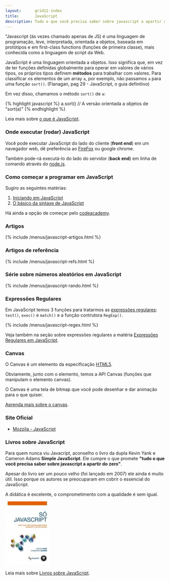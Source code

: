 ```yaml
---
layout:      grid12-index
title:       JavaScript
description: Tudo o que você precisa saber sobre javascript a apartir do zero
---
```



"Javascript (às vezes chamado apenas de JS) é uma linguagem de programação, leve, interpretada, orientada a objetos, 
baseada em protótipos e em first-class functions (funções de primeira classe), mais conhecida como a linguagem de 
script da Web.

JavaScript é uma linguagem orientada a objetos. Isso significa que, em vez de ter funções definidas globalmente para
operar em valores de vários tipos, os próprios tipos definem __métodos__ para trabalhar com valores. Para classificar
os elementos de um array `a`, por exemplo, não passamos `a` para uma função `sort()`. 
(Flanagan, pag 29 - JavaScript, o guia definitivo)

Em vez disso, chamamos o método `sort()` de `a`: 

{% highlight javascript %}
    a.sort() // A versão orientada a objetos de "sort(a)"
{% endhighlight %}


Leia mais sobre [o que é JavaScript](./o-que-e-javascript/).



### Onde executar (rodar) JavaScript

Você pode executar JavaScript do lado do cliente (__front end__) em um navegador web, dê preferência ao 
[FireFox](https://www.mozilla.org/pt-BR/firefox/new/ "link-externo") ou google chrome.

Também pode-rá executá-lo do lado do servidor (__back end__) em linha de comando através do 
[node.js](http://nodejs.org/ "link-externo").



### Como começar a programar em JavaScript

Sugiro as seguintes matérias:

1. [Iniciando  em JavaScript](/javascript/iniciando-com-javascript/)
2. [O básico da sintaxe de JavaScript](./sintaxe-basica/)

Há ainda a opção de começar pelo [codeacademy](http://www.codecademy.com/en/tracks/javascript "link-externo").



### Artigos

{% include /menus/javascript-artigos.html %}



### Artigos de referência

{% include /menus/javascript-refs.html %}



### Série sobre números aleatórios em JavaScript

{% include /menus/javascript-rando.html %}



### Expressões Regulares

Em JavaScript temos 3 funções para tratarmos as [expressões regulares](/regex/): `test()`, `exec()` e `match()` e a
função contrutora `RegExp()`.

{% include /menus/javascript-regex.html %}

Veja também na seção sobre expressões regulares a matéria 
[Expressões Regulares em JavaScript](/regex/javascript-expressoes-regulares/).



### Canvas

O Canvas é um elemento da especificação [HTML5](http://www.w3.org/TR/html5/ "link-externo").

Obviamente, junto com o elemento, temos a API Canvas (funções que manipulam o elemento canvas).

O Canvas é uma tela de bitmap que você pode desenhar e dar animação para o que quiser.

[Aprenda mais sobre o canvas](/javascript/canvas/).



### Site Oficial

- [Mozzila - JavaScript](https://developer.mozilla.org/en-US/learn/javascript "link-externo")



### Livros sobre JavaScript

Para quem nunca viu Javacript, aconselho o livro da dupla Kevin Yank e Cameron Adams __Simple JavaScript__.
Ele cumpre o que promete __"tudo o que você precisa saber sobre javascript a apartir do zero"__.

Apesar do livro ser um pouco velho (foi lançado em 2007) ele ainda é muito útil. Isso porque os autores se preocuparam
em cobrir o essencial do JavaScript.

A didática é excelente, o comprometimento com a qualidade é sem igual.

!["Livro Só Javascript"](livro-simple-js.jpg "Livro Só Javascript")

Leia mais sobre [Livros sobre JavaScript](./livros-javascript/).
